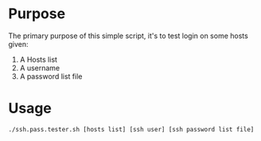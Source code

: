 # Purpose
The primary purpose of this simple script, it's to test login on some hosts given:

1. A Hosts list
2. A username
3. A password list file

# Usage
```sh
./ssh.pass.tester.sh [hosts list] [ssh user] [ssh password list file]
```
